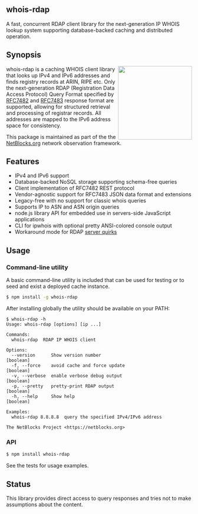 ## whois-rdap

A fast, concurrent RDAP client library for the next-generation IP WHOIS lookup
system supporting database-backed caching and distributed operation.

## Synopsis

<img src="https://netblocks.org/files/netblocks-logo.png" width="200px" align="right" />

whois-rdap is a caching WHOIS client library that looks up IPv4 and IPv6
addresses and finds registry records at ARIN, RIPE etc. Only the next-generation
RDAP (Registration Data Access Protocol) Query Format specified by
[RFC7482](https://tools.ietf.org/html/rfc7482) and
[RFC7483](https://tools.ietf.org/html/rfc7483) response format are
supported, allowing for structured retrieval and processing of registrar
records. All addresses are mapped to the IPv6 address space for consistency.

This package is maintained as part of the the
[NetBlocks.org](https://netblocks.org) network observation framework.

## Features

* IPv4 and IPv6 support
* Database-backed NoSQL storage supporting schema-free queries
* Client implementation of RFC7482 REST protocol
* Vendor-agnostic support for RFC7483 JSON data format and extensions
* Legacy-free with no support for classic whois queries
* Supports IP to ASN and ASN origin queries
* node.js library API for embedded use in servers-side JavaScript applications
* CLI for ipwhois with optional pretty ANSI-colored console output
* Workaround mode for RDAP [server quirks](https://github.com/arineng/nicinfo/issues/21)

## Usage

### Command-line utility

A basic command-line utility is included that can be used for testing or to seed and exist a deployed cache instance.

```bash
$ npm install -g whois-rdap
```

After installing globally the utility should be available on your PATH:

```
$ whois-rdap -h
Usage: whois-rdap [options] [ip ...]

Commands:
  whois-rdap  RDAP IP WHOIS client

Options:
  --version      Show version number                                   [boolean]
  -f, --force    avoid cache and force update                          [boolean]
  -v, --verbose  enable verbose debug output                           [boolean]
  -p, --pretty   pretty-print RDAP output                              [boolean]
  -h, --help     Show help                                             [boolean]

Examples:
  whois-rdap 8.8.8.8  query the specified IPv4/IPv6 address

The NetBlocks Project <https://netblocks.org>
```

### API

```bash
$ npm install whois-rdap
```

See the tests for usage examples.

## Status

This library provides direct access to query responses and tries not to make assumptions about the content.
